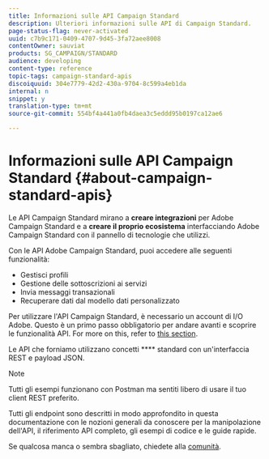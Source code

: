 ```yaml
---
title: Informazioni sulle API Campaign Standard
description: Ulteriori informazioni sulle API di Campaign Standard.
page-status-flag: never-activated
uuid: c7b9c171-0409-4707-9d45-3fa72aee8008
contentOwner: sauviat
products: SG_CAMPAIGN/STANDARD
audience: developing
content-type: reference
topic-tags: campaign-standard-apis
discoiquuid: 304e7779-42d2-430a-9704-8c599a4eb1da
internal: n
snippet: y
translation-type: tm+mt
source-git-commit: 554bf4a441a0fb4daea3c5eddd95b0197ca12ae6

---
```



# Informazioni sulle API Campaign Standard {#about-campaign-standard-apis}

Le API Campaign Standard mirano a **creare integrazioni** per Adobe Campaign Standard e a **creare il proprio ecosistema** interfacciando Adobe Campaign Standard con il pannello di tecnologie che utilizzi.

Con le API Adobe Campaign Standard, puoi accedere alle seguenti funzionalità:

* Gestisci profili
* Gestione delle sottoscrizioni ai servizi
* Invia messaggi transazionali
* Recuperare dati dal modello dati personalizzato

Per utilizzare l'API Campaign Standard, è necessario un account di I/O Adobe. Questo è un primo passo obbligatorio per andare avanti e scoprire le funzionalità API.
For more on this, refer to [this section](../../api/using/setting-up-api-access.md).

Le API che forniamo utilizzano concetti **** standard con un'interfaccia REST e payload JSON.

>[!NOTE]
>
>Tutti gli esempi funzionano con Postman ma sentiti libero di usare il tuo client REST preferito.

Tutti gli endpoint sono descritti in modo approfondito in questa documentazione con le nozioni generali da conoscere per la manipolazione dell'API, il riferimento API completo, gli esempi di codice e le guide rapide.

Se qualcosa manca o sembra sbagliato, chiedete alla [comunità](http://help-forums.adobe.com/content/adobeforums/en/campaign-forum/adobe-campaign.html).
